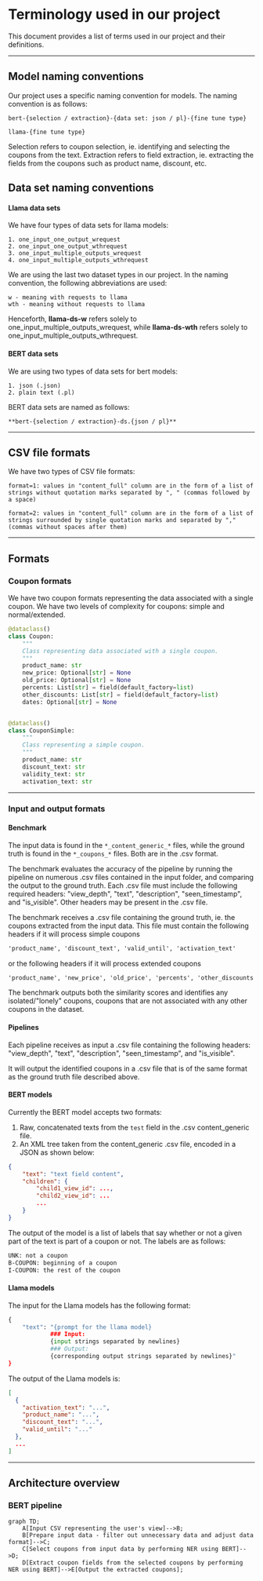 # Terminology used in our project
This document provides a list of terms used in our project and their definitions. 

___ 
## Model naming conventions
Our project uses a specific naming convention for models. The naming convention is as follows:

    bert-{selection / extraction}-{data set: json / pl}-{fine tune type}

    llama-{fine tune type}

Selection refers to coupon selection, ie. identifying and selecting the coupons from the text. Extraction refers to field extraction, ie. extracting the fields from the coupons such as product name, discount, etc.

## Data set naming conventions
#### Llama data sets

We have four types of data sets for llama models:

    1. one_input_one_output_wrequest
    2. one_input_one_output_wthrequest
    3. one_input_multiple_outputs_wrequest
    4. one_input_multiple_outputs_wthrequest

We are using the last two dataset types in our project.
In the naming convention, the following abbreviations are used:

    w - meaning with requests to llama
    wth - meaning without requests to llama

Henceforth, **llama-ds-w** refers solely to one_input_multiple_outputs_wrequest, while **llama-ds-wth** refers solely to one_input_multiple_outputs_wthrequest.

#### BERT data sets
We are using two types of data sets for bert models:

    1. json (.json)
    2. plain text (.pl)

BERT data sets are named as follows:

    **bert-{selection / extraction}-ds.{json / pl}**

___
## CSV file formats
We have two types of CSV file formats:

    format=1: values in "content_full" column are in the form of a list of strings without quotation marks separated by ", " (commas followed by a space)

    format=2: values in "content_full" column are in the form of a list of strings surrounded by single quotation marks and separated by "," (commas without spaces after them)

___
## Formats
### Coupon formats
We have two coupon formats representing the data associated with a single coupon. We have two levels of complexity for coupons: simple and normal/extended.

```python
@dataclass()
class Coupon:
    """
    Class representing data associated with a single coupon.
    """
    product_name: str
    new_price: Optional[str] = None
    old_price: Optional[str] = None
    percents: List[str] = field(default_factory=list)
    other_discounts: List[str] = field(default_factory=list)
    dates: Optional[str] = None


@dataclass()
class CouponSimple:
    """
    Class representing a simple coupon.
    """
    product_name: str
    discount_text: str
    validity_text: str
    activation_text: str
``` 
___
### Input and output formats

#### Benchmark

The input data is found in the `*_content_generic_*` files, while the ground truth is found in the `*_coupons_*` files. Both are in the .csv format.

The benchmark evaluates the accuracy of the pipeline by running the pipeline on numerous .csv files contained in the input folder, and comparing the output to the ground truth. Each .csv file must include the following required headers: "view_depth", "text", "description", "seen_timestamp", and "is_visible". Other headers may be present in the .csv file. 

The benchmark receives a .csv file containing the ground truth, ie. the coupons extracted from the input data. This file must contain the following headers if it will process simple coupons
```txt
'product_name', 'discount_text', 'valid_until', 'activation_text'

```
or the following headers if it will process extended coupons
```txt
'product_name', 'new_price', 'old_price', 'percents', 'other_discounts', 'dates'
```

The benchmark outputs both the similarity scores and identifies any isolated/"lonely" coupons, coupons that are not associated with any other coupons in the dataset.

#### Pipelines

Each pipeline receives as input a .csv file containing the following headers: "view_depth", "text", "description", "seen_timestamp", and "is_visible". 

It will output the identified coupons in a .csv file that is of the same format as the ground truth file described above.

#### BERT models
Currently the BERT model accepts two formats:
1. Raw, concatenated texts from the `test` field in the .csv content_generic file.
2. An XML tree taken from the content_generic .csv file, encoded in a JSON as shown below:

```json
{
    "text": "text field content",
    "children": {
        "child1_view_id": ...,
        "child2_view_id": ...
        ...
    }
}
```

The output of the model is a list of labels that say whether or not a given part of the text is part of a coupon or not. The labels are as follows:
```txt
UNK: not a coupon
B-COUPON: beginning of a coupon
I-COUPON: the rest of the coupon
```

#### Llama models
The input for the Llama models has the following format:
```python
{
    "text": "{prompt for the llama model}
            ### Input: 
            {input strings separated by newlines}
            ### Output:
            {corresponding output strings separated by newlines}" 
}
```

The output of the Llama models is:
```json
[
  {
    "activation_text": "...",
    "product_name": "...",
    "discount_text": "...",
    "valid_until": "..."
  },
  ...
]
```

___
## Architecture overview

### BERT pipeline

```mermaid
graph TD;
    A[Input CSV representing the user's view]-->B;
    B[Prepare input data - filter out unnecessary data and adjust data format]-->C;
    C[Select coupons from input data by performing NER using BERT]-->D;
    D[Extract coupon fields from the selected coupons by performing NER using BERT]-->E[Output the extracted coupons];
```
